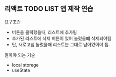 ## 리액트 TODO LIST 앱 제작 연습

요구조건
- 버튼을 클릭했을때, 리스트에 추가됨
- 추가된 리스트에 삭제 버튼이 있어 눌렀을떄 삭제되야됨
- 단, 새로고침 눌렀을때  리스트는 그대로 남아있어야 됨.

알아야 되는 기술
- local storege
- useState
